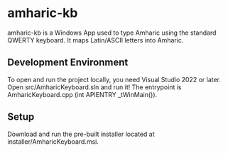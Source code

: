 # amharic-kb
amharic-kb is a Windows App used to type Amharic using the standard QWERTY keyboard. It maps Latin/ASCII letters into Amharic. 

## Development Environment
To open and run the project locally, you need Visual Studio 2022 or later. 
Open src/AmharicKeyboard.sln and run it!
The entrypoint is AmharicKeyboard.cpp (int APIENTRY _tWinMain()).

## Setup
Download and run the pre-built installer located at installer/AmharicKeyboard.msi. 